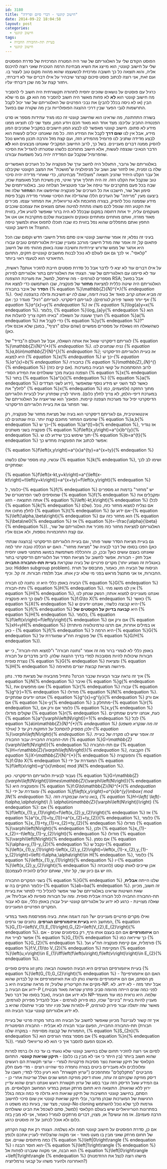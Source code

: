 ```yaml
---
id: 3180
title: "חישוב קוונטי - דברי סיום ופרידה"
date: 2014-09-22 18:04:58
layout: post
categories: 
  - חישוב קוונטי
tags: 
  - בעיית תת-החבורה החבויה
  - חישוב קוונטי
---
```

הפוסט הקודם שלי על האלגוריתם של שור היה המטרה המרכזית של סדרת הפוסטים שלי על חישוב קוונטי; הוא מייצג את השיא מבחינת הרמה הטכנית שאני רוצה להיכנס אליה, והוא תוצאה כל כך חשובה ומרכזית לכשעצמו שהוא מהווה מקום טוב לעצור בו. ועם זאת, אני רוצה לכתוב פוסט סיכום קצרצר שיבהיר על אילו דברים עוד לא דיברתי, ויחזור קצת על מה שכן דיברתי עליו.

כרגיל עם פוסטים על נושאים שזוכים יחסית לתהודה תקשורתית היה חשוב לי להסביר מה חישוב קוונטי הוא <strong>לא</strong> לא פחות מאשר היה חשוב להסביר מה הוא <strong>כן</strong>. גם מי שלא הבין (או לא ניסה בכלל להבין) את נבכי הפרטים של האלגוריתם של שור יכול לקבל התרשמות לגבי הפער שבין דרכי ההצגה הפופולריות ובין מה שקורה שם בפועל.

בשורה התחתונה, מה שראינו הוא שחישוב קוונטי זה כמו מגיד עתידות מספר או סרט הפנטזיה החביב עליכם: מצד אחד הוא מאוד חכם ויודע המון, ומצד שני לכו תוציאו ממנו מידע לא סתום. חישוב קוונטי מאפשר לנו לבצע המון חישובים במקביל שמניבים המון מידע, אבל אין לנו <strong>שום דרך</strong> לקבל את המידע הזה. כל מה שאנחנו יכולים לעשות הוא לבצע מדידה שתניב לנו פרומיל מהמידע הזה, ועם קצת מזל והרבה תכנון מראש נוכל להסיק ממנה דברים מעניינים. בשל כך, לרוב החישוב המקבילי שאנחנו מבצעים הוא <strong>לא</strong> הדבר הנאיבי שנצפה לעשות, אלא חישוב מתוחכם כלשהו שמטרתו להגדיל את הסיכוי שהפרומיל שנקבל עם המדידה יהיה בעל משמעות עבורנו.

באלגוריתם של גרובר, התעלול היה לחשב ערך של פונקציה על כל הערכים האפשריים שלה בו זמנית, ואז לחזור שוב ושוב על מניפולציה ש"מושכת" את המצב הקוונטי שקיבלנו אל עבר הקלט היחיד שהניב תוצאה "מוצלחת" מבחינתנו, כדי שאחרי מדידה יהיה סיכוי טוב שנקבל את הקלט הזה. זה היה תהליך ארוך ואיטי, מין משיכת חבל מאומצת שכזו, שבה בכל פעם מתקרבים עוד טיפה אל עבר פוטנציאל הצלחה טוב. באלגוריתמים של סימון ושל שור, חישבנו את כל הערכים של פונקציה שחיפשנו את ה<strong>מחזור</strong> שלה ואז ביצענו מעין "מריחה" של הערכים הללו שהגדילה את הסיכוי שאחרי מדידה נקבל פיסת מידע שממנה נוכל להפיק, בצורה מחוכמת ולא טריוויאלית, את המחזור עצמו. מכירים את הקטע הזה שנופל לכם משהו מתחת למיטה ואתם מוצאים את עצמכם שוכבים מעוקמים עליה, יד אחת דחוסה במקום שבכלל לא היה ברור שאפשר להגיע אליו, בזווית מאוד מוזרה, ואתם מותחים ומותחים ונאנקים והאצבעות שלכם מתקרבות אט אט אל החפץ ואתם מתפללים שהוא נפל בזווית כזו שבה תוכלו לתפוס אותו ולמשוך טיפה החוצה? אז חישוב קוונטי.

בעיני זה נפלא; זה אומר שחישוב קוונטי אינו סתם מודל חישובי חדש וקסום שבו הכל פתאום קל; זה אומר שזה מודל חישובי מורכב ומעניין שבניית אלגוריתמים טובים עבורו היא אתגר של ממש שדורש יצירתיות וחשיבה שונה באופן מהותי מזו של חישוב "קלאסי". אי לכך גם אם לעולם לא נוכל לבנות מחשבים קוונטיים חזקים, התחום התיאורטי הוא לטעמי ראוי ביותר.

על אילו דברים עוד לא יצא לי לדבר אבל כל סדרת פוסטים חייבת להזכיר אותם? ראשית, עוד לא סיימנו עם האלגוריתם של שור. הצגתי את האלגוריתם בתור אלגוריתם לפירוק מספרים לגורמים - מה שיחסל, למשל, את מערכת ההצפנה RSA; אבל בפועל האלגוריתם היה שיטה כללית למציאת <strong>מחזור</strong> של פונקציה, שבו השתמשנו כדי למצא את <strong>הסדר</strong> של איבר בחבורה {% equation %}\mathbb{Z}_{N}^{*}{% endequation %}. זה מביא אותנו קרוב מאוד אל בעיה דומה, שגם לה יש חשיבות גדולה בהצפנה (אולי אף יותר מאשר פירוק לגורמים): לוגריתם דיסקרטי. לוגריתם "רגיל" מוגדר כך: אם {% equation %}a^{x}=y{% endequation %} אז {% equation %}\log_{a}y=x{% endequation %}. כלומר, {% equation %}\log_{a}y{% endequation %} הוא הערך שעונה על השאלה "באיזו חזקה צריך להעלות את {% equation %}a{% endequation %} כדי לקבל את {% equation %}y{% endequation %}?" כשהשאלה הזו נשאלת על מספרים ממשיים (שהם עולם "רציף", במובן שלא אכנס אליו כאן).

לוגריתם דיסקרטי שואל את אותה השאלה, אבל על העולם ה"בדיד" של {% equation %}\mathbb{Z}_{N}^{*}{% endequation %}. נניח שנתונים לנו {% equation %}a,b\in\mathbb{Z}_{N}^{*}{% endequation %}; אז בעיית הלוגריתם הדיסקרטי היא למצוא {% equation %}x{% endequation %} כך ש-{% equation %}a^{x}=b{% endequation %} בחבורה {% equation %}\mathbb{Z}_{N}^{*}{% endequation %} (אם קיים כזה). לרוב ההסתמכות על קושי הבעיה במערכות הצפנה נובעת מכך ששולחים את המידע הסודי {% equation %}x{% endequation %} בתור {% equation %}a^{x}{% endequation %} ({% equation %}a{% endequation %} ידוע לשני הצדדים), כאשר לצד השני יש מידע נוסף שמאפשר "לחלץ" את {% equation %}x{% endequation %} מתוך החזקה (ולפעמים, כמו במערכת דיפי-הלמן, לא צריך לחלץ כלום). מיותר לציין שפתרון יעיל לבעיית הלוגריתם הדיסקרטי יפיל עוד מערכות הצפנה קיימות. הפאנץ' הוא שוריאציה על האלגוריתם של שור תפתור גם את בעיית הלוגריתם הדיסקרטי.

אינטואיטיבית, גם לוגריתם דיסקרטי הוא בעיה של מציאת מחזור של פונקציה, רק שהפעם המחזור מחוכם קצת יותר. נניח שנתונים לנו {% equation %}a,b{% endequation %} כך ש-{% equation %}a^{t}=b{% endequation %}, אז נגדיר פונקציה בשני משתנים {% equation %}f\left(x,y\right)=a^{x}b^{y}{% endequation %}. תוך שימוש בכך שידוע לנו ש-{% equation %}b=a^{t}{% endequation %} אפשר לכתוב את הפונקציה מחדש כך:

{% equation %}f\left(x,y\right)=a^{x}a^{ty}=a^{x+ty}{% endequation %}

עכשיו, קחו מספר שלם כלשהו {% equation %}k{% endequation %}, ושימו לב לכך שמתקיים:

{% equation %}f\left(x-kt,y+k\right)=a^{\left(x-kt\right)+t\left(y+k\right)}=a^{x+ty}=f\left(x,y\right){% endequation %}

כלומר, ל-{% equation %}f{% endequation %} יש "מחזור" בדמות זוג מספרים שמוסיפים לשני הפרמטרים של {% equation %}f{% endequation %} ומקבלים את אותה התוצאה - הזוג {% equation %}\left(-kt,k\right){% endequation %} (לכל {% equation %}k{% endequation %} שלם). אם נצליח למצוא מחזור כזה, נוכל לחלץ מתוכו את {% equation %}t{% endequation %} (אם ידוע ש-{% equation %}\left(\alpha,\beta\right){% endequation %} הוא מחזור כזה עם {% equation %}\beta\ne0{% endequation %} אז {% equation %}t=-\frac{\alpha}{\beta}{% endequation %}). האלגוריתם למציאת מחזור כזה מזכיר את האלגוריתם של שור, עם קצת התחכמויות נוספות, ולא אכנס אליו.

גם בעיית מציאת הסדר ששור פותר, וגם בעיית הלוגריתם הדיסקרטי (בהצגה שנתתי כאן) הפכו בסופו של דבר לבעיה של "מציאת מחזור". האם יש הכללה טובה יותר למה שאנחנו בעצם עושים כאן? ובכן, כן. וההכללה משתמשת במושג מתמטי פשוט יחסית אבל חזק - חבורות. אפשר לחשוב על מציאת הסדר ועל הלוגריתם הדיסקרטי בתור מקרים פרטיים של בעיה שנקראת <strong>בעיית תת-החבורה החבויה</strong> (באנגלית זה נשמע יותר טוב: Hidden subgroup problem). הניסוח של הבעיה הזו, כאמור, מתבסס על תורת החבורות, אז אני מתנצל מראש בפני מי שלא יבין אותו. אבל תלמדו חבורות. זה קל. וכיף.

הבעיה באופן כללי היא זו: נתונה לנו חבורה {% equation %}G{% endequation %} ותת-חבורה {% equation %}H{% endequation %}. אין לנו מושג מהי {% equation %}H{% endequation %}, ואנחנו מעוניינים למצוא אותה; הנשק שנתון לנו לשם כך היא פונקציה {% equation %}f:G\to X{% endequation %} כאשר {% equation %}X{% endequation %} היא קבוצה כלשהי, ואנחנו יודעים ש-{% equation %}f{% endequation %} היא <strong>קבועה בדיוק על הקוסטים של </strong>{% equation %}H{% endequation %}. כלומר, {% equation %}f\left(x\right)=f\left(y\right){% endequation %} אם ורק אם {% equation %}xH=yH{% endequation %} (או במילים אחרות, אם תרצו טרמינולוגיה מיותרת כאן - {% equation %}f{% endequation %} היא הרמה ל-{% equation %}G{% endequation %} של פונקציה חח"ע שמוגדרת על {% equation %}G/H{% endequation %}).

באופן כללי לא לגמרי ברור מה זה אומר "נתונה חבורה" ו"למצוא תת-חבורה", כי יש חבורות שיכולות להיות מסובכות למדי בדרך ההצגה שלהן. לרוב מדברים על חבורה נוצרת סופית {% equation %}G{% endequation %} ומציאת {% equation %}H{% endequation %} פירושה מציאת קבוצת יוצרים מתאימה.

איך זה נראה עבור הבעיות שכבר הכרנו? נתחיל מהבעיה של מציאת סדר. נתון {% equation %}N{% endequation %} ואיבר {% equation %}g{% endequation %}, ואנו מחפשים את {% equation %}r{% endequation %} עבורו {% equation %}g^{r}=1{% endequation %} מודולו {% equation %}N{% endequation %}. אנחנו יודעים שמתקיים {% equation %}g^{x}=g^{y}{% endequation %} אם ורק אם {% equation %}x-y{% endequation %} מתחלק ב-{% equation %}r{% endequation %}, כלומר אם ורק אם {% equation %}x,y{% endequation %} שקולים מודולו {% equation %}r{% endequation %}. כעת, אנחנו יודעים שמתקיים {% equation %}a^{\varphi\left(N\right)}=1{% endequation %} לכל {% equation %}a\in\mathbb{Z}_{N}^{*}{% endequation %} (זה מה שנקרא משפט אוילר) ולכן מספיק להסתכל על החזקות רק עד ל-{% equation %}\varphi\left(N\right){% endequation %}. זה אומר שיש לנו מקרה של בעיית תת-החבורה החבוייה עבור החבורה {% equation %}G=\mathbb{Z}_{\varphi\left(N\right)}{% endequation %} עם תת-החבורה {% equation %}H=r\mathbb{Z}_{\varphi\left(N\right)}{% endequation %}, הקבוצה {% equation %}X=\mathbb{Z}_{N}^{*}{% endequation %} והפונקציה {% equation %}f:G\to X{% endequation %} המוגדרת על ידי {% equation %}f\left(x\right)=g^{x}\mbox{ mod }N{% endequation %}.

נעבור לבעיית הלוגריתם הדיסקרטי. כאן {% equation %}G=\mathbb{Z}_{\varphi\left(N\right)}\times\mathbb{Z}_{\varphi\left(N\right)}{% endequation %} והפונקציה היא {% equation %}f:G\to\mathbb{Z}_{N}^{*}{% endequation %} ומוגדרת על ידי {% equation %}f\left(x,y\right)=a^{x}b^{y}\mbox{ mod }N{% endequation %}. בואו נראה שבמקרה הזה, {% equation %}H=\left\{ \left(-t\alpha,\alpha\right)\ |\ \alpha\in\mathbb{Z}_{\varphi\left(N\right)}\right\} {% endequation %}: אם {% equation %}f\left(x_{1},y_{1}\right)=f\left(x_{2},y_{2}\right){% endequation %} אז {% equation %}a^{x_{1}+ty_{1}}=a^{x_{2}+ty_{2}}{% endequation %}, כלומר {% equation %}x_{1}+ty_{1}=x_{2}+ty_{2}{% endequation %} מודולו {% equation %}\varphi\left(N\right){% endequation %}, ולכן {% equation %}x_{1}-x_{2}=-t\left(y_{1}-y_{2}\right){% endequation %} מודולו {% equation %}\varphi\left(N\right){% endequation %}. אם נסמן {% equation %}\alpha=y_{1}-y_{2}{% endequation %} נקבל ש-{% equation %}\left(x_{1},y_{1}\right)-\left(x_{2},y_{2}\right)=\left(x_{1}-x_{2},y_{1}-y_{2}\right)=\left(-t\alpha,\alpha\right)\in H{% endequation %}, כלומר {% equation %}\left(x_{1},y_{1}\right){% endequation %} ו-{% equation %}\left(x_{2},y_{2}\right){% endequation %} אכן שייכים לאותו קוסט (להוכחה הזו יש גם כיוון שני, קל יותר, שאתם יכולים להוכיח לעצמכם).

בשני המקרים החבורה {% equation %}G{% endequation %} שלנו הייתה <strong>אבלית</strong>, כלומר התקיים בה ש-{% equation %}ab=ba{% endequation %}. זה חשוב, מכיוון שאת השיטות שראינו באלגוריתם של שור אפשר להכליל כדי לפתור את בעיית תת-החבורה החבויה לכל חבורה אבלית סופית. ומה על חבורות סופיות לא אבליות? או, שאלה מצויינת - כרגע לא ידוע על אלגוריתם קוונטי יעיל עבורן באופן כללי, וגם לא עבור המקרים הפרטיים המעניינים.

ואילו מקרים פרטיים מעניינים יש? הנה דוגמה אחת. בעיה מפורסמת מאוד במדעי המחשב היא <strong>בעיית איזומורפיזם הגרפים</strong>. נתונים שני גרפים, {% equation %}G_{1}=\left(V_{1},E_{1}\right),G_{2}=\left(V_{2},E_{2}\right){% endequation %}. הם <strong>איזומורפיים</strong> אם הם בעצם אותו גרף, רק בסימונים שונים - אם אפשר לצייר את {% equation %}G_{1}{% endequation %} כך שייראה כמו {% equation %}G_{2}{% endequation %}. פורמלית, אם קיימת פונקציה חח"ע ועל {% equation %}f:V_{1}\to V_{2}{% endequation %} המקיימת {% equation %}\left(u,v\right)\in E_{1}\iff\left(f\left(u\right),f\left(v\right)\right)\in E_{2}{% endequation %}.

בעיית איזומורפיזם הגרפים היא הבעיה הפשוטה הבאה: נתון זוג גרפים סופיים {% equation %}\left(G_{1},G_{2}\right){% endequation %} - האם הם איזומורפיים? מן הסתם, אם הם איזומורפיים ומישהו נותן לנו את האיזומורפיזם אז קל לבדוק שהוא מקיים את הקריטריון שלעיל; זה מראה שהבעיה היא ב-NP. אבל יותר מזה - לא ידוע. לא ידוע אם הבעיה ב-P (לפני כמה שנים הייתה מהומה סביב פתרון שנראה מאוד מבטיח, אבל בסופו של דבר כשל), ולא ידוע אם הבעיה NP-שלמה. היא נראית כמו עוד מועמד מעניין להיות בעיית "ביניים" שכזו, כמו פירוק לגורמים - אבל להבדיל מפירוק לגורמים, ולמרות שעל פניו יותר סביר שיתגלה שהיא ב-P מאשר שזה יתגלה עבור פירוק לגורמים, לא ידוע אלגוריתם קוונטי עבור הבעיה הזו.

איך זה קשור לענייננו? מכיוון שאפשר לחשוב על הבעיה הזו בתור מקרה פרטי של בעיית תת-החבורה החבוייה, הפעם עבור חבורה לא אבלית - החבורה הסימטרית (חבורת התמורות של קבוצה מסויימת - במקרה שלנו, {% equation %}S_{2n}{% endequation %} אם מספר צמתי הגרפים הוא {% equation %}n{% endequation %}). לא אכנס הפעם להסבר איך כי הוא לא טריוויאלי לגמרי.

לסיום אני רוצה להזכיר תחום שלם בחישוב קוונטי שלא נגעתי בו עד כה ולו ברמז למרות שהוא חשוב ביותר (בין היתר כי אני לא מבין בו כלום) - <strong>תיקון שגיאות קוונטי</strong>. התחום הקלאסי של תיקון שגיאות נוצר מסיבות פרקטיות לגמרי - ערוצי תקשורת הם רועשים ומלוכלכים ולא מעבירים ביטים בצורה נחמדה כפי שהיינו רוצים - מדי פעם חלק מהביטים "מתקלקלים" ומתהפכים ("ערוץ תקשורת" הוא רעיון כללי למדי; חשבו על דיסק מוזיקה שקניתם זה עתה, ואותו דיסק מוזיקה חמש שנים ושלל שריטות אחרי כן - גם המידע שעל הדיסק הזה עבר בסוג של ערוץ תקשורת רועש ואנחנו רוצים שהוא עדיין ירוץ ללא שגיאות). התוצאה היא תחום מרתק ועמוק במדעי המחשב הקלאסיים. מן הסתם, בחישוב קוונטי החשיבות של תיקון שגיאות היא גדולה פי כמה וכמה בגלל הרגישות של המערכות שבהן מדובר, ובלי תיקון שגיאות קוונטי אין שום סיכוי לחישוב קוונטי; מצד שני, בעיות כמו משפט ה-No cloning גורמות לכך שלא נוכל להשתמש בפתרונות הטריוויאליים שיש בעולם הקלאסי (למשל, סתם לשכפל את הביט ששולחים הרבה פעמים). אז מה עושים? או, מצוין, דברים מרתקים לגמרי! כאמור, אני לא מבין בזה כלום ולא אוכל לכתוב על זה פוסטים כרגע.

אם כן, סדרת הפוסטים על חישוב קוונטי תמה ולא נשלמה. הצגתי רק את קצה הקרחון של תחום מרתק שאני מבין בו מעט מאוד - אני מקווה שהצלחתי לעניין אתכם ולנפץ כמה מיתוסים שגויים. אם {% equation %}\left|0\right\rangle {% endequation %} הוא חוסר הבנה ו-{% equation %}\left|1\right\rangle {% endequation %} הוא הבנה, אני מקווה שעברנו לפחות אל {% equation %}\left|0\right\rangle +\left|1\right\rangle {% endequation %} (מישהו רוצה לנצל את ההזדמנות האחרונה ולהעיר משהו על קבועי נורמליזציה?)
